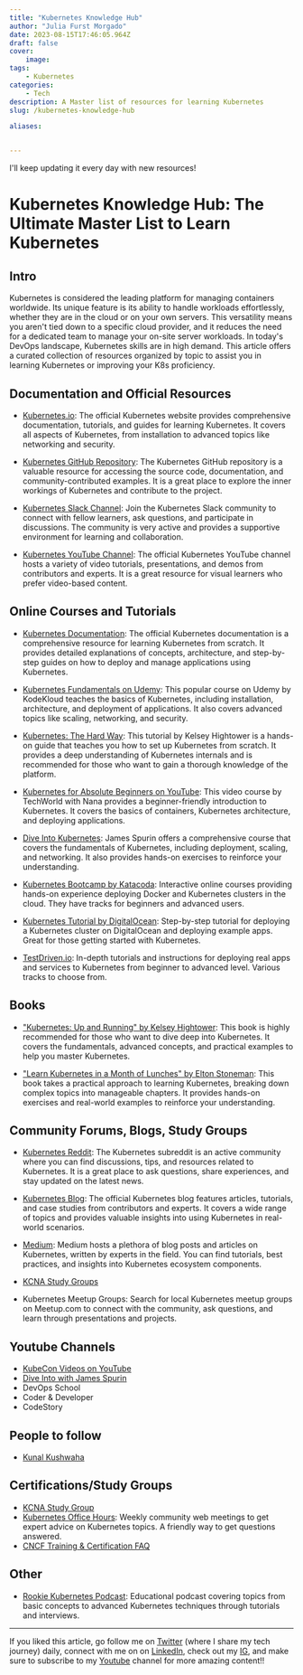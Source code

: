 ```yaml
---
title: "Kubernetes Knowledge Hub"
author: "Julia Furst Morgado"
date: 2023-08-15T17:46:05.964Z
draft: false
cover:
    image: 
tags: 
    - Kubernetes
categories: 
    - Tech
description: A Master list of resources for learning Kubernetes 
slug: /kubernetes-knowledge-hub

aliases:


---
```

I'll keep updating it every day with new resources!

# Kubernetes Knowledge Hub: The Ultimate Master List to Learn Kubernetes 

## Intro
Kubernetes is considered the leading platform for managing containers worldwide. Its unique feature is its ability to handle workloads effortlessly, whether they are in the cloud or on your own servers. This versatility means you aren't tied down to a specific cloud provider, and it reduces the need for a dedicated team to manage your on-site server workloads. In today's DevOps landscape, Kubernetes skills are in high demand. This article offers a curated collection of resources organized by topic to assist you in learning Kubernetes or improving your K8s proficiency.

## Documentation and Official Resources
- [Kubernetes.io](https://kubernetes.io/): The official Kubernetes website provides comprehensive documentation, tutorials, and guides for learning Kubernetes. It covers all aspects of Kubernetes, from installation to advanced topics like networking and security.

- [Kubernetes GitHub Repository](https://github.com/kubernetes/kubernetes): The Kubernetes GitHub repository is a valuable resource for accessing the source code, documentation, and community-contributed examples. It is a great place to explore the inner workings of Kubernetes and contribute to the project.

- [Kubernetes Slack Channel](https://slack.kubernetes.io/): Join the Kubernetes Slack community to connect with fellow learners, ask questions, and participate in discussions. The community is very active and provides a supportive environment for learning and collaboration.

- [Kubernetes YouTube Channel](https://www.youtube.com/c/KubernetesCommunity): The official Kubernetes YouTube channel hosts a variety of video tutorials, presentations, and demos from contributors and experts. It is a great resource for visual learners who prefer video-based content.

## Online Courses and Tutorials
- [Kubernetes Documentation](https://kubernetes.io/docs/): The official Kubernetes documentation is a comprehensive resource for learning Kubernetes from scratch. It provides detailed explanations of concepts, architecture, and step-by-step guides on how to deploy and manage applications using Kubernetes.

- [Kubernetes Fundamentals on Udemy](https://www.udemy.com/course/learn-kubernetes/): This popular course on Udemy by KodeKloud teaches the basics of Kubernetes, including installation, architecture, and deployment of applications. It also covers advanced topics like scaling, networking, and security.

- [Kubernetes: The Hard Way](https://github.com/kelseyhightower/kubernetes-the-hard-way): This tutorial by Kelsey Hightower is a hands-on guide that teaches you how to set up Kubernetes from scratch. It provides a deep understanding of Kubernetes internals and is recommended for those who want to gain a thorough knowledge of the platform.

- [Kubernetes for Absolute Beginners on YouTube](https://www.youtube.com/watch?v=X48VuDVv0do): This video course by TechWorld with Nana provides a beginner-friendly introduction to Kubernetes. It covers the basics of containers, Kubernetes architecture, and deploying applications.

- [Dive Into Kubernetes](https://diveinto.com/p/dive-into-kubernetes-get-started-with-docker-and-kubernetes): James Spurin offers a comprehensive course that covers the fundamentals of Kubernetes, including deployment, scaling, and networking. It also provides hands-on exercises to reinforce your understanding.

- [Kubernetes Bootcamp by Katacoda](https://www.katacoda.com/courses/kubernetes): Interactive online courses providing hands-on experience deploying Docker and Kubernetes clusters in the cloud. They have tracks for beginners and advanced users.

- [Kubernetes Tutorial by DigitalOcean](https://www.digitalocean.com/community/tutorials/kubernetes-basics-workflow): Step-by-step tutorial for deploying a Kubernetes cluster on DigitalOcean and deploying example apps. Great for those getting started with Kubernetes.

- [TestDriven.io](https://testdriven.io/courses/kubernetes/): In-depth tutorials and instructions for deploying real apps and services to Kubernetes from beginner to advanced level. Various tracks to choose from.

## Books
- ["Kubernetes: Up and Running" by Kelsey Hightower](https://www.oreilly.com/library/view/kubernetes-up-and/9781492046527/): This book is highly recommended for those who want to dive deep into Kubernetes. It covers the fundamentals, advanced concepts, and practical examples to help you master Kubernetes.

- ["Learn Kubernetes in a Month of Lunches" by Elton Stoneman](https://www.manning.com/books/learn-kubernetes-in-a-month-of-lunches): This book takes a practical approach to learning Kubernetes, breaking down complex topics into manageable chapters. It provides hands-on exercises and real-world examples to reinforce your understanding.

## Community Forums, Blogs, Study Groups
- [Kubernetes Reddit](https://www.reddit.com/r/kubernetes/): The Kubernetes subreddit is an active community where you can find discussions, tips, and resources related to Kubernetes. It is a great place to ask questions, share experiences, and stay updated on the latest news.

- [Kubernetes Blog](https://kubernetes.io/blog/): The official Kubernetes blog features articles, tutorials, and case studies from contributors and experts. It covers a wide range of topics and provides valuable insights into using Kubernetes in real-world scenarios.

- [Medium](https://medium.com/tag/kubernetes): Medium hosts a plethora of blog posts and articles on Kubernetes, written by experts in the field. You can find tutorials, best practices, and insights into Kubernetes ecosystem components.

- [KCNA Study Groups](https://github.com/spurin/KCNA-Study-Group)

- Kubernetes Meetup Groups: Search for local Kubernetes meetup groups on Meetup.com to connect with the community, ask questions, and learn through presentations and projects.

## Youtube Channels
- [KubeCon Videos on YouTube](https://www.youtube.com/c/KubernetesCommunity)
- [Dive Into with James Spurin](https://www.youtube.com/channel/UCTBTIaHHEK2epxTia1Ft3fA)
- DevOps School
- Coder & Developer
- CodeStory

## People to follow
- [Kunal Kushwaha](https://bio.link/kunalk)

## Certifications/Study Groups
- [KCNA Study Group](https://github.com/spurin/KCNA-Study-Group)
- [Kubernetes Office Hours](https://github.com/kubernetes/community/tree/master/sig-events/office-hours): Weekly community web meetings to get expert advice on Kubernetes topics. A friendly way to get questions answered.
- [CNCF Training & Certification FAQ](https://www.cncf.io/certification/training/)

## Other
- [Rookie Kubernetes Podcast](https://www.rookiekubernetes.com/): Educational podcast covering topics from basic concepts to advanced Kubernetes techniques through tutorials and interviews.


***
If you liked this article, go follow me on [Twitter](https://twitter.com/juliafmorgado) (where I share my tech journey) daily, connect with me on on [LinkedIn](https://www.linkedin.com/in/juliafmorgado/), check out my [IG](https://www.instagram.com/juliafmorgado/), and make sure to subscribe to my [Youtube](https://www.youtube.com/c/JuliaFMorgado) channel for more amazing content!!